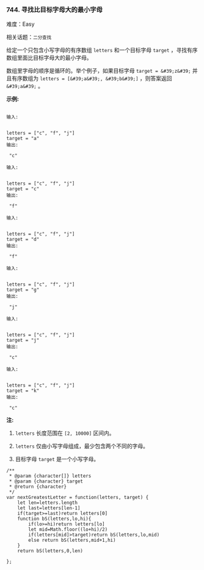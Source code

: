 ### 744. 寻找比目标字母大的最小字母

难度：Easy

相关话题：`二分查找`

给定一个只包含小写字母的有序数组 `letters` 和一个目标字母 `target` ，寻找有序数组里面比目标字母大的最小字母。



数组里字母的顺序是循环的。举个例子，如果目标字母 `target = &#39;z&#39;`  并且有序数组为 `letters = [&#39;a&#39;, &#39;b&#39;]` ，则答案返回 `&#39;a&#39;` 。



**示例:** 





```

输入:


letters = ["c", "f", "j"]
target = "a"
输出:

 "c"

输入:


letters = ["c", "f", "j"]
target = "c"
输出:

 "f"

输入:


letters = ["c", "f", "j"]
target = "d"
输出:

 "f"

输入:


letters = ["c", "f", "j"]
target = "g"
输出:

 "j"

输入:


letters = ["c", "f", "j"]
target = "j"
输出:

 "c"

输入:


letters = ["c", "f", "j"]
target = "k"
输出:

 "c"

```


**注:** 




1.  `letters` 长度范围在 `[2, 10000]` 区间内。

2.  `letters`  仅由小写字母组成，最少包含两个不同的字母。

3. 目标字母 `target`  是一个小写字母。






```
/**
 * @param {character[]} letters
 * @param {character} target
 * @return {character}
 */
var nextGreatestLetter = function(letters, target) {
    let len=letters.length
    let last=letters[len-1]
    if(target>=last)return letters[0]
    function bS(letters,lo,hi){
        if(lo>=hi)return letters[lo]
        let mid=Math.floor((lo+hi)/2)
        if(letters[mid]>target)return bS(letters,lo,mid)
        else return bS(letters,mid+1,hi)
    }
    return bS(letters,0,len)
    
};



```

